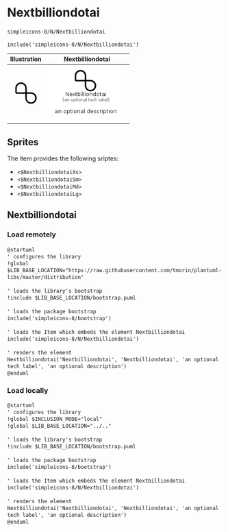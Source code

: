 # Nextbilliondotai


```text
simpleicons-8/N/Nextbilliondotai
```

```text
include('simpleicons-8/N/Nextbilliondotai')
```



| Illustration | Nextbilliondotai |
| :---: | :---: |
| ![illustration for Illustration](../../simpleicons-8/N/Nextbilliondotai.png) | ![illustration for Nextbilliondotai](../../simpleicons-8/N/Nextbilliondotai.Local.png) |



## Sprites
The item provides the following sriptes:

- `<$NextbilliondotaiXs>`
- `<$NextbilliondotaiSm>`
- `<$NextbilliondotaiMd>`
- `<$NextbilliondotaiLg>`





## Nextbilliondotai

### Load remotely
```plantuml
@startuml
' configures the library
!global $LIB_BASE_LOCATION="https://raw.githubusercontent.com/tmorin/plantuml-libs/master/distribution"

' loads the library's bootstrap
!include $LIB_BASE_LOCATION/bootstrap.puml

' loads the package bootstrap
include('simpleicons-8/bootstrap')

' loads the Item which embeds the element Nextbilliondotai
include('simpleicons-8/N/Nextbilliondotai')

' renders the element
Nextbilliondotai('Nextbilliondotai', 'Nextbilliondotai', 'an optional tech label', 'an optional description')
@enduml
```

### Load locally
```plantuml
@startuml
' configures the library
!global $INCLUSION_MODE="local"
!global $LIB_BASE_LOCATION="../.."

' loads the library's bootstrap
!include $LIB_BASE_LOCATION/bootstrap.puml

' loads the package bootstrap
include('simpleicons-8/bootstrap')

' loads the Item which embeds the element Nextbilliondotai
include('simpleicons-8/N/Nextbilliondotai')

' renders the element
Nextbilliondotai('Nextbilliondotai', 'Nextbilliondotai', 'an optional tech label', 'an optional description')
@enduml
```


